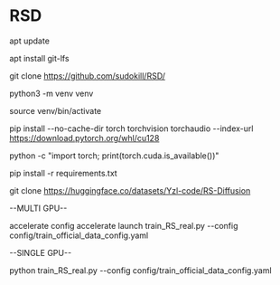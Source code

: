 
# RSD

apt update

apt install git-lfs

git clone https://github.com/sudokill/RSD/

python3 -m venv venv

source venv/bin/activate

pip install --no-cache-dir torch torchvision torchaudio --index-url https://download.pytorch.org/whl/cu128

python -c "import torch; print(torch.cuda.is_available())"

pip install -r requirements.txt

git clone https://huggingface.co/datasets/Yzl-code/RS-Diffusion

--MULTI GPU--

accelerate config
accelerate launch train_RS_real.py --config config/train_official_data_config.yaml

--SINGLE GPU--

python train_RS_real.py --config config/train_official_data_config.yaml


